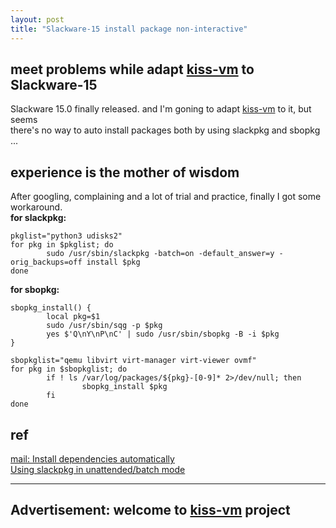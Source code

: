 ```yaml
---
layout: post
title: "Slackware-15 install package non-interactive"
---
```


## meet problems while adapt [kiss-vm](https://github.com/tcler/kiss-vm-ns/kiss-vm) to Slackware-15
Slackware 15.0 finally released. and I'm goning to adapt [kiss-vm](https://github.com/tcler/kiss-vm-ns/kiss-vm) to it, but seems  
there's no way to auto install packages both by using slackpkg and sbopkg ...

## experience is the mother of wisdom
After googling, complaining and a lot of trial and practice, finally I got some workaround.  
**for slackpkg:**
```
pkglist="python3 udisks2"
for pkg in $pkglist; do
        sudo /usr/sbin/slackpkg -batch=on -default_answer=y -orig_backups=off install $pkg
done
```

**for sbopkg:**
```
sbopkg_install() {
        local pkg=$1
        sudo /usr/sbin/sqg -p $pkg
        yes $'Q\nY\nP\nC' | sudo /usr/sbin/sbopkg -B -i $pkg
}

sbopkglist="qemu libvirt virt-manager virt-viewer ovmf"
for pkg in $sbopkglist; do
        if ! ls /var/log/packages/${pkg}-[0-9]* 2>/dev/null; then
                sbopkg_install $pkg
        fi
done
```

## ref
[mail: Install dependencies automatically](https://sbopkg.org/pipermail/sbopkg-users/2016-July/000759.html)  
[Using slackpkg in unattended/batch mode](https://www.linuxquestions.org/questions/slackware-14/using-slackpkg-in-unattended-batch-mode-4175674322/)  

---
## Advertisement: welcome to [kiss-vm](https://github.com/tcler/kiss-vm-ns) project
